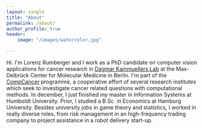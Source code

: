 ```yaml
---
layout: single
title: "About"
permalink: /about/
author_profile: true
header:
    image: "/images/watercolor.jpg"

---
```


Hi. I'm Lorenz Rumberger and I work as a PhD candidate on computer vision applications for cancer research in [Dagmar Kainmuellers Lab](https://www.mdc-berlin.de/de/kainmueller) at the Max-Delbrück Center for Molecular Medicine in Berlin. I'm part of the [CompCancer](http://comp-cancer.de/) programme, a cooperative effort of several research institutes which seek to investigate cancer related questions with computational methods. In december, I just finished my master in Information Systems at Humboldt University. Prior, I studied a B.Sc. in Economics at Hamburg University. Besides university jobs in game theory and statistics, I worked in really diverse roles, from risk management in an high-frequency trading company to project assistance in a robot delivery start-up. 
